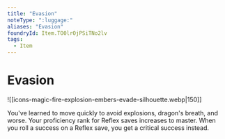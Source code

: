 ```yaml
---
title: "Evasion"
noteType: ":luggage:"
aliases: "Evasion"
foundryId: Item.TO0lrOjPSiTNo2lv
tags:
  - Item
---
```


# Evasion
![[icons-magic-fire-explosion-embers-evade-silhouette.webp|150]]

You've learned to move quickly to avoid explosions, dragon's breath, and worse. Your proficiency rank for Reflex saves increases to master. When you roll a success on a Reflex save, you get a critical success instead.
